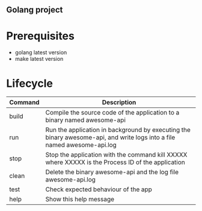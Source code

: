 ## Golang project

# Prerequisites
* golang latest version
* make latest version

# Lifecycle

| Command | Description |
| ------- | ----------- |
| build   | Compile the source code of the application to a binary named awesome-api |
| run     |Run the application in background by executing the binary awesome-api, and write logs into a file named awesome-api.log |
| stop    | Stop the application with the command kill XXXXX where XXXXX is the Process ID of the application |
| clean   | Delete the binary awesome-api and the log file awesome-api.log |
| test    | Check expected behaviour of the app |
| help    | Show this help message |
